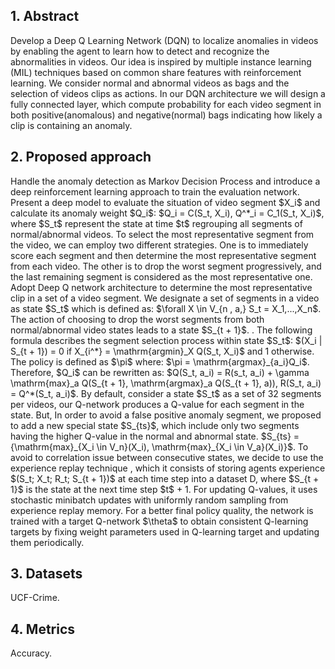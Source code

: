 <h2>1. Abstract</h2>
Develop a Deep Q Learning Network (DQN) to localize anomalies in videos by enabling the agent to learn how to detect and recognize the abnormalities in videos. Our idea is inspired by multiple instance learning (MIL) techniques based on common share features with reinforcement learning. We consider normal and abnormal videos as bags and the selection of videos clips as actions. In our DQN architecture we will design a fully connected layer, which compute probability for each video segment in both positive(anomalous) and negative(normal) bags indicating how likely a clip is containing an anomaly.
<h2>2. Proposed approach</h2>
Handle the anomaly detection as Markov Decision Process and introduce a deep reinforcement learning approach to train the evaluation network. Present a deep model to evaluate the situation of video segment $X_i$ and calculate its anomaly weight $Q_i$: $Q_i = C(S_t, X_i), Q^*_i = C_1(S_t, X_i)$, where $S_t$ represent the state at time $t$ regrouping all segments of normal/abnormal videos. To select the most representative segment from the video, we can employ two different strategies. One is to immediately score each segment and then determine the most representative segment from each video. The other is to drop the worst segment progressively, and the last remaining segment is considered as the most representative one. Adopt Deep Q network architecture to determine the most representative clip in a set of a video segment. We designate a set of segments in a video as state $S_t$ which is defined as: $\forall X \in V_{n , a,} S_t = X_1,...,X_n$. The action of choosing to drop the worst segments from both normal/abnormal video states leads to a state $S_{t + 1}$. . The following formula describes the segment selection process within state $S_t$: $(X_i | S_{t + 1}) = 0 if X_{i^*} = \mathrm{argmin}_X Q(S_t, X_i)$ and 1 otherwise. The policy is defined as $\pi$ where: $\pi = \mathrm{argmax}_{a_i}Q_i$. Therefore, $Q_i$ can be rewritten as: $Q(S_t, a_i) = R(s_t, a_i) + \gamma \mathrm{max}_a Q(S_{t + 1}, \mathrm{argmax}_a Q(S_{t + 1}, a)), R(S_t, a_i) = Q^*(S_t, a_i)$. By default, consider a state $S_t$ as a set of 32 segments per videos, our Q-network produces a Q-value for each segment in the state. But, In order to avoid a false positive anomaly segment, we proposed to add a new special state $S_{ts}$, which include only two segments having the higher Q-value in the normal and abnormal state. $S_{ts} = {\mathrm{max}_{X_i \in V_n}(X_i), \mathrm{max}_{X_i \in V_a}(X_i)}$. To avoid to correlation issue between consecutive states, we decide to use the experience replay technique , which it consists of storing agents experience $(S_t; X_t; R_t; S_{t + 1})$ at each time step into a dataset D, where $S_{t + 1}$ is the state at the next time step $t$ + 1. For updating Q-values, it uses stochastic minibatch updates with uniformly random sampling from experience replay memory. For a better final policy quality, the network is trained with a target Q-network $\theta$ to obtain consistent Q-learning targets by fixing weight parameters used in Q-learning target and updating them periodically. 
<h2>3. Datasets</h2>
UCF-Crime.
<h2>4. Metrics</h2>
Accuracy.